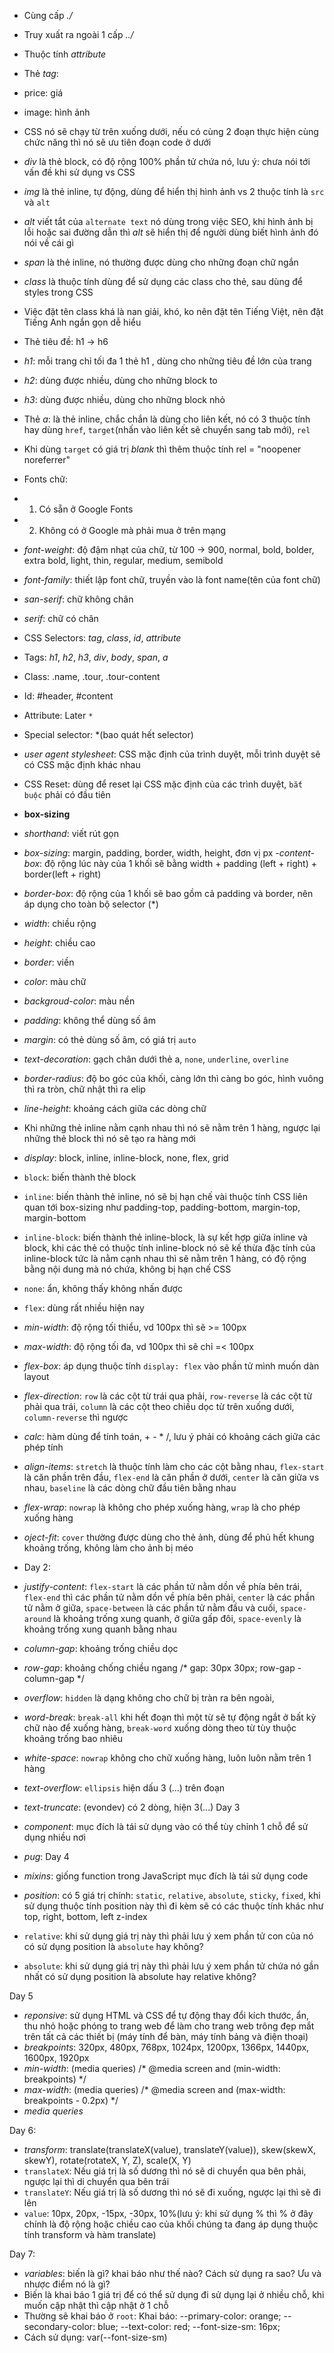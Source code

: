 - Cùng cấp _./_
- Truy xuất ra ngoài 1 cấp _../_
- Thuộc tính _attribute_
- Thẻ _tag_:
- price: giá
- image: hình ảnh

- CSS nó sẽ chạy từ trên xuống dưới, nếu có cùng 2 đoạn thực hiện cùng chức năng thì nó sẽ ưu tiên đoạn code ở dưới
- _div_ là thẻ block, có độ rộng 100% phần tử chứa nó, lưu ý: chưa nói tới vấn đề khi sử dụng vs CSS
- _img_ là thẻ inline, tự động, dùng để hiển thị hình ảnh vs 2 thuộc tính là `src` và `alt`
- _alt_ viết tắt của `alternate text` nó dùng trong việc SEO, khi hình ảnh bị lỗi hoặc sai đường dẫn thì _alt_ sẽ hiển thị để người dùng biết hình ảnh đó nói về cái gì
- _span_ là thẻ inline, nó thường được dùng cho những đoạn chữ ngắn
- _class_ là thuộc tính dùng để sử dụng các class cho thẻ, sau dùng để styles trong CSS
- Việc đặt tên class khá là nan giải, khó, ko nên đặt tên Tiếng Việt, nên đặt Tiếng Anh ngắn gọn dễ hiểu 
- Thẻ  tiêu đề: h1 -> h6
- _h1_: mỗi trang chỉ tối đa 1 thẻ h1 , dùng cho những tiêu đề lớn của trang
- _h2_: dùng được nhiều, dùng cho những block to
- _h3_: dùng được nhiều, dùng cho những block nhỏ
- Thẻ _a_: là thẻ inline, chắc chắn là dùng cho liên kết, nó có 3 thuộc tính hay dùng `href`,
`target`(nhấn vào liên kết sẽ chuyển sang tab mới), `rel`
- Khi dùng `target` có giá trị _blank_ thì thêm thuộc tính rel = "noopener noreferrer"
- Fonts chữ:
- 1. Có sẵn ở Google Fonts
- 2. Không có ở Google mà phải mua ở trên mạng
- _font-weight_: độ đậm nhạt của chữ, từ 100 -> 900, normal, bold, bolder, extra bold, light, thin, regular, medium, semibold
- _font-family_: thiết lập font chữ, truyền vào là font name(tên của font chữ)
- _san-serif_: chữ không chân
- _serif_: chữ có chân
- CSS Selectors: _tag_, _class_, _id_, _attribute_
- Tags: _h1_, _h2_, _h3_, _div_, _body_, _span_, _a_
- Class: .name, .tour, .tour-content
- Id: #header, #content
- Attribute: Later `*`
- Special selector: \*(bao quát hết selector)
- _user agent stylesheet_: CSS mặc định của trình duyệt, mỗi trình duyệt sẽ có CSS mặc định khác nhau
- CSS Reset: dùng để reset lại CSS mặc định của các trình duyệt, `bắt buộc` phải có đầu tiên
- **box-sizing**
- _shorthand_: viết rút gọn
- _box-sizing_: margin, padding, border, width, height, đơn vị px
-_content-box_: độ rộng lúc này của 1 khối sẽ bằng width + padding (left + right) + border(left + right)
- _border-box_: độ rộng của 1 khối sẽ bao gồm cả padding và border, nên áp dụng cho toàn bộ selector (\*)
- _width_: chiều rộng
- _height_: chiều cao
- _border_: viền
- _color_: màu chữ
- _backgroud-color_: màu nền
- _padding_: không thể dùng số âm
- _margin_: có thẻ dùng số âm, có giá trị `auto`
- _text-decoration_: gạch chân dưới thẻ a, `none`, `underline`, `overline`
- _border-radius_: độ bo góc của khối, càng lớn thì càng bo góc, hình vuông thì ra tròn, chữ nhật thì ra elip
- _line-height_: khoảng cách giữa các dòng chữ
- Khi những thẻ inline nằm cạnh nhau thì nó sẽ nằm trên 1 hàng, ngược lại những thẻ block thì nó sẽ tạo ra hàng mới 
- _display_: block, inline, inline-block, none, flex, grid
- `block`: biến thành thẻ block
- `inline`: biến thành thẻ inline, nó sẽ bị hạn chế vài thuộc tính CSS liên quan tới box-sizing như padding-top, padding-bottom, margin-top, margin-bottom
- `inline-block`: biến thành thẻ inline-block, là sự kết hợp giữa inline và block, khi các thẻ có thuộc tính inline-block nó sẽ kế thừa đặc tính của inline-block tức là nằm cạnh nhau thì sẽ nằm trên 1 hàng, có độ rộng bằng nội dung mà nó chứa, không bị hạn chế CSS
- `none`: ẩn, không thấy không nhấn được
- `flex`: dùng rất nhiều hiện nay
- _min-width_: độ rộng tối thiểu, vd 100px thì sẽ >= 100px
- _max-width_: độ rộng tối đa, vd 100px thì sẽ chỉ =< 100px
- _flex-box_: áp dụng thuộc tính `display: flex` vào phần tử mình muốn dàn layout
- _flex-direction_: `row` là các cột từ trái qua phải, `row-reverse` là các cột từ phải qua trái, `column` là các cột theo chiều dọc từ trên xuống dưới, `column-reverse` thì ngược
- _calc_: hàm dùng để tính toán, + - * /, lưu ý phải có khoảng cách giữa các phép tính
- _align-items_: `stretch` là thuộc tính làm cho các cột bằng nhau, `flex-start` là căn phần trên đầu, `flex-end` là căn phần ở dưới, `center` là căn giữa vs nhau, `baseline` là các dòng chữ đầu tiên bằng nhau
- _flex-wrap_: `nowrap` là không cho phép xuống hàng, `wrap` là cho phép xuống hàng
- _oject-fit_: `cover` thường được dùng cho thẻ ảnh, dùng để phủ hết khung khoảng trống, không làm cho ảnh bị méo
- Day 2:
- _justify-content_: `flex-start` là các phần tử nằm dồn về phía bên trái, `flex-end` thì các phần tử nằm dồn về phía bên phải, `center` là các phần tử nằm ở giữa, `space-between` là các phần tử nằm đầu và cuối, `space-around` là khoảng trống xung quanh, ở giữa gấp đôi, `space-evenly` là khoảng trống xung quanh bằng nhau
- _column-gap_: khoảng trống chiều dọc
- _row-gap_: khoảng chống chiều ngang
/* gap: 30px 30px; row-gap - column-gap */
- _overflow_: `hidden` là dạng không cho chữ bị tràn ra bên ngoài, 
- _word-break_: `break-all` khi hết đoạn thì một từ sẽ tự động ngắt ở bất kỳ chữ nào để xuống hàng, `break-word` xuống dòng theo từ tùy thuộc khoảng trống bao nhiêu
- _white-space_: `nowrap` không cho chữ xuống hàng, luôn luôn nằm trên 1 hàng
- _text-overflow_: `ellipsis` hiện dấu 3 (...) trên đoạn
- _text-truncate_: (evondev) có 2 dòng, hiện 3(...)
Day 3
- _component_: mục đích là tái sử dụng vào có thể tùy chỉnh 1 chỗ để sử dụng nhiều nơi
- _pug_: 
Day 4
- _mixins_: giống function trong JavaScript mục đích là tái sử dụng code

- _position_: có 5 giá trị chính: `static`, `relative`, `absolute`, `sticky`, `fixed`, khi sử dụng thuộc tính position này thì đi kèm sẽ có các thuộc tính khác như top, right, bottom, left z-index
- `relative`: khi sử dụng giá trị này thì phải lưu ý xem phần tử con của nó có sử dụng position là `absolute` hay không?
- `absolute`: khi sử dụng giá trị này thì phải lưu ý xem phần tử chứa nó gần nhất có sử dụng position là absolute hay relative không?

Day 5
- _reponsive_: sử dụng HTML và CSS để tự động thay đổi kích thước, ẩn, thu nhỏ hoặc phóng to trang web để làm cho trang web trông đẹp mắt trên tất cả các thiết bị (máy tính để bàn, máy tính bảng và điện thoại)
- _breakpoints_: 320px, 480px, 768px, 1024px, 1200px, 1366px, 1440px, 1600px, 1920px
- _min-width_: (media queries)
/* @media screen and (min-width: breakpoints) */
- _max-width_:  (media queries)
/* @media screen and (max-width: breakpoints - 0.2px) */
- _media queries_

Day 6:
- _transform_: translate(translateX(value), translateY(value)), skew(skewX, skewY), rotate(rotateX, Y, Z), scale(X, Y)
- `translateX`: Nếu giá trị là số dương thì nó sẽ di chuyển qua bên phải, ngược lại thì di chuyển qua bên trái
- `translateY`: Nếu giá trị là số dương thì nó sẽ đi xuống, ngược lại thì sẽ đi lên 
- `value`: 10px, 20px, -15px, -30px, 10%(lưu ý: khi sử dụng % thì % ở đây chính là độ rộng hoặc chiều cao của khối chúng ta đang áp dụng thuộc tính transform và hàm translate)

Day 7:
- _variables_: biến là gì? khai báo như thế nào? Cách sử dụng ra sao? Ưu và nhược điểm nó là gì?
- Biến là khai báo 1 giá trị để có thể sử dụng đi sử dụng lại ở nhiều chỗ, khi muốn cập nhật thì cập nhật ở 1 chỗ 
- Thường sẽ khai báo ở `root`:
Khai báo:
 --primary-color: orange;
 --secondary-color: blue;
 --text-color: red;
 --font-size-sm: 16px;
- Cách sử dụng: var(--font-size-sm)